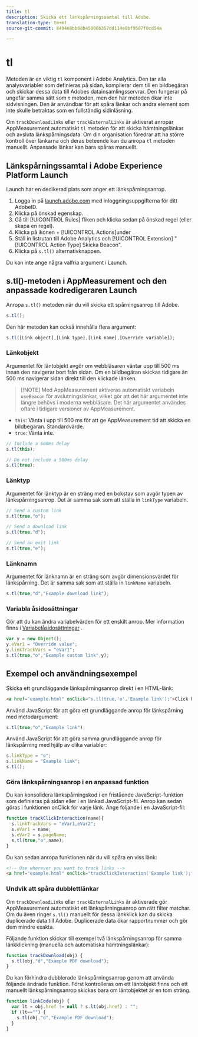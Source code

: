 ```yaml
---
title: tl
description: Skicka ett länkspårningssamtal till Adobe.
translation-type: tm+mt
source-git-commit: 8494e8bb08b45006b357dd114e6bf9507f0cd54a

---
```



# tl

Metoden är en viktig `tl` komponent i Adobe Analytics. Den tar alla analysvariabler som definieras på sidan, kompilerar dem till en bildbegäran och skickar dessa data till Adobes datainsamlingsservrar. Den fungerar på ungefär samma sätt som `t` metoden, men den här metoden ökar inte sidvisningen. Den är användbar för att spåra länkar och andra element som inte skulle betraktas som en fullständig sidinläsning.

Om `trackDownloadLinks` eller `trackExternalLinks` är aktiverat anropar AppMeasurement automatiskt `tl` metoden för att skicka hämtningslänkar och avsluta länkspårningsdata. Om din organisation föredrar att ha större kontroll över länkarna och deras beteende kan du anropa `tl` metoden manuellt. Anpassade länkar kan bara spåras manuellt.

## Länkspårningssamtal i Adobe Experience Platform Launch

Launch har en dedikerad plats som anger ett länkspårningsanrop.

1. Logga in på [launch.adobe.com](https://launch.adobe.com) med inloggningsuppgifterna för ditt AdobeID.
1. Klicka på önskad egenskap.
1. Gå till [!UICONTROL Rules] fliken och klicka sedan på önskad regel (eller skapa en regel).
1. Klicka på ikonen + [!UICONTROL Actions]under
1. Ställ in listrutan till Adobe Analytics och [!UICONTROL Extension] &quot; [!UICONTROL Action Type] Skicka Beacon&quot;.
1. Klicka på `s.tl()` alternativknappen.

Du kan inte ange några valfria argument i Launch.

## s.tl()-metoden i AppMeasurement och den anpassade kodredigeraren Launch

Anropa `s.tl()` metoden när du vill skicka ett spårningsanrop till Adobe.

```js
s.tl();
```

Den här metoden kan också innehålla flera argument:

```js
s.tl([Link object],[Link type],[Link name],[Override variable]);
```

### Länkobjekt

Argumentet för läntobjekt avgör om webbläsaren väntar upp till 500 ms innan den navigerar bort från sidan. Om en bildbegäran skickas tidigare än 500 ms navigerar sidan direkt till den klickade länken.

> [!NOTE] Med AppMeasurement aktiveras automatiskt variabeln `useBeacon` för avslutningslänkar, vilket gör att det här argumentet inte längre behövs i moderna webbläsare. Det här argumentet användes oftare i tidigare versioner av AppMeasurement.

* `this`: Vänta i upp till 500 ms för att ge AppMeasurement tid att skicka en bildbegäran. Standardvärde.
* `true`: Vänta inte.

```JavaScript
// Include a 500ms delay
s.tl(this);

// Do not include a 500ms delay
s.tl(true);
```

### Länktyp

Argumentet för länktyp är en sträng med en bokstav som avgör typen av länkspårningsanrop. Det är samma sak som att ställa in `linkType` variabeln.

```js
// Send a custom link
s.tl(true,"o");

// Send a download link
s.tl(true,"d");

// Send an exit link
s.tl(true,"e");
```

### Länknamn

Argumentet för länknamn är en sträng som avgör dimensionsvärdet för länkspårning. Det är samma sak som att ställa in `linkName` variabeln.

```js
s.tl(true,"d","Example download link");
```

### Variabla åsidosättningar

Gör att du kan ändra variabelvärden för ett enskilt anrop. Mer information finns i [Variabelåsidosättningar](../../js/overrides.md) .

```js
var y = new Object();
y.eVar1 = "Override value";
y.linkTrackVars = "eVar1";
s.tl(true,"o","Example custom link",y);
```

## Exempel och användningsexempel

Skicka ett grundläggande länkspårningsanrop direkt i en HTML-länk:

```HTML
<a href="example.html" onClick="s.tl(true,'o','Example link');">Click here</a>
```

Använd JavaScript för att göra ett grundläggande anrop för länkspårning med metodargument:

```JavaScript
s.tl(true,"o","Example link");
```

Använd JavaScript för att göra samma grundläggande anrop för länkspårning med hjälp av olika variabler:

```js
s.linkType = "o";
s.linkName = "Example link";
s.tl();
```

### Göra länkspårningsanrop i en anpassad funktion

Du kan konsolidera länkspårningskod i en fristående JavaScript-funktion som definieras på sidan eller i en länkad JavaScript-fil. Anrop kan sedan göras i funktionen onClick för varje länk. Ange följande i en JavaScript-fil:

```JavaScript
function trackClickInteraction(name){
  s.linkTrackVars = "eVar1,eVar2";
  s.eVar1 = name;
  s.eVar2 = s.pageName;
  s.tl(true,"o",name);
}
```

Du kan sedan anropa funktionen när du vill spåra en viss länk:

```HTML
<!-- Use wherever you want to track links -->
<a href="example.html" onClick="trackClickInteraction('Example link');">Click here</a>
```

### Undvik att spåra dubblettlänkar

Om `trackDownloadLinks` eller `trackExternalLinks` är aktiverade gör AppMeasurement automatiskt ett länkspårningsanrop om rätt filter matchar. Om du även ringer `s.tl()` manuellt för dessa länkklick kan du skicka duplicerade data till Adobe. Duplicerade data ökar rapportnummer och gör dem mindre exakta.

Följande funktion skickar till exempel två länkspårningsanrop för samma länkklickning (manuella och automatiska hämtningslänkar):

```JavaScript
function trackDownload(obj) {
  s.tl(obj,"d","Example PDF download");
}
```

Du kan förhindra dubblerade länkspårningsanrop genom att använda följande ändrade funktion. Först kontrolleras om ett läntobjekt finns och ett manuellt länkspårningsanrop skickas bara om läntobjektet är en tom sträng.

```JavaScript
function linkCode(obj) {
  var lt = obj.href != null ? s.lt(obj.href) : "";
  if (lt=="") {
    s.tl(obj,"d","Example PDF download");
  }
}
```
